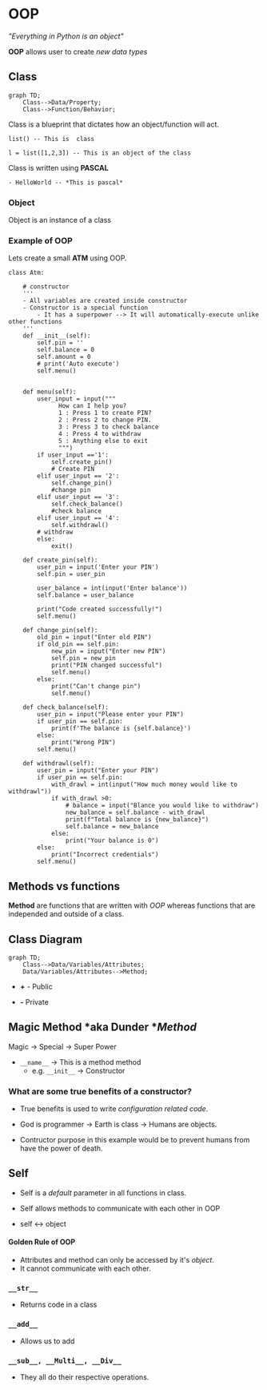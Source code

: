 # OOP

*"Everything in Python is an object"*

 **OOP** allows user to create *new data types*

## Class

```mermaid
graph TD;
    Class-->Data/Property;
    Class-->Function/Behavior;
```

Class is a blueprint that dictates how an object/function will act.

```
list() -- This is  class

l = list([1,2,3]) -- This is an object of the class
```

Class is written using **PASCAL**

    - HelloWorld -- *This is pascal*

### Object

Object is an instance of a class

### Example of OOP

Lets create a small **ATM** using OOP.


```
class Atm:

    # constructor 
    '''
    - All variables are created inside constructor
    - Constructor is a special function
        - It has a superpower --> It will automatically-execute unlike other functions
    '''
    def __init__(self):
        self.pin = ''
        self.balance = 0
        self.amount = 0
        # print('Auto execute')
        self.menu()
        

    def menu(self):
        user_input = input("""              
              How can I help you?
              1 : Press 1 to create PIN?
              2 : Press 2 to change PIN.
              3 : Press 3 to check balance
              4 : Press 4 to withdraw
              5 : Anything else to exit
              """)
        if user_input =='1':
            self.create_pin()
            # Create PIN
        elif user_input == '2':  
            self.change_pin()
            #change pin
        elif user_input == '3':
            self.check_balance()
            #check balance
        elif user_input == '4':
            self.withdrawl()
        # withdraw
        else:
            exit()

    def create_pin(self):
        user_pin = input('Enter your PIN')
        self.pin = user_pin

        user_balance = int(input('Enter balance'))
        self.balance = user_balance

        print("Code created successfully!")
        self.menu()

    def change_pin(self):
        old_pin = input("Enter old PIN")
        if old_pin == self.pin:
            new_pin = input("Enter new PIN")
            self.pin = new_pin
            print("PIN changed successful")
            self.menu()
        else:
            print("Can't change pin")
            self.menu()

    def check_balance(self):
        user_pin = input("Please enter your PIN")
        if user_pin == self.pin:
            print(f'The balance is {self.balance}')
        else:
            print("Wrong PIN")
        self.menu()
        
    def withdrawl(self):
        user_pin = input("Enter your PIN")
        if user_pin == self.pin:
            with_drawl = int(input("How much money would like to withdrawl"))
            if with_drawl >0:
                # balance = input("Blance you would like to withdraw")
                new_balance = self.balance - with_drawl
                print(f"Total balance is {new_balance}")
                self.balance = new_balance
            else:
                print("Your balance is 0")
        else:
            print("Incorrect credentials")
        self.menu()
```

## Methods vs functions

**Method** are functions that are written with *OOP* whereas functions that are independed and outside of a class. 

## Class Diagram

```mermaid
graph TD;
    Class-->Data/Variables/Attributes;
    Data/Variables/Attributes-->Method;

```

- **+** - Public

- **-** Private

## Magic Method *aka Dunder **Method*

Magic &rarr; Special &rarr; Super Power

- `__name__` &rarr; This is a method method
  - e.g. `__init__` &rarr; Constructor

### What are some true benefits of a constructor?

- True benefits is used to write *configuration related code*. 

- God is programmer &rarr; Earth is class &rarr; Humans are objects.
    
- Contructor purpose in this example would be to prevent humans from have the power of death.

## Self 

- Self is a *default* parameter in all functions in class. 

- Self allows methods to communicate with each other in OOP

- self &harr; object

#### Golden Rule of OOP

- Attributes and method can only be accessed by it's *object*. 
- It cannot communicate with each other. 

### `__str__ `

- Returns code in a class
### `__add__`

- Allows us to add

### `__sub__, __Multi__, __Div__`

- They all do their respective operations.